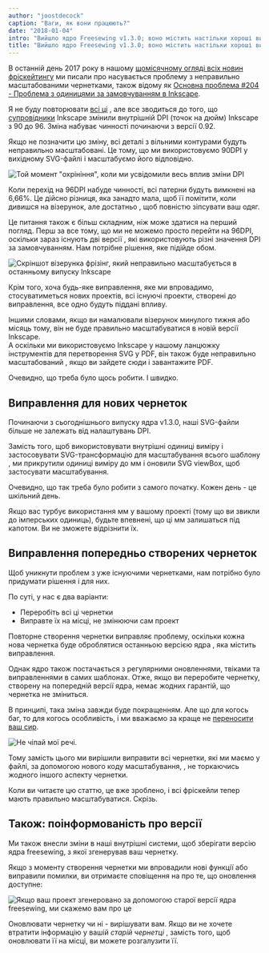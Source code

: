 ```yaml
---
author: "joostdecock"
caption: "Ваги, як вони працюють?"
date: "2018-01-04"
intro: "Вийшло ядро Freesewing v1.3.0; воно містить настільки хороші виправлення, що ми перенесли їх у всі ваші чернетки"
title: "Вийшло ядро Freesewing v1.3.0; воно містить настільки хороші виправлення, що ми перенесли їх у всі ваші чернетки"
---
```


В останній день 2017 року в нашому [щомісячному огляді всіх новин фріскейтингу](/blog/roundup-2017-12/) ми писали про насувається проблему з неправильно масштабованими чернетками, також відому як [Основна проблема #204 - Проблема з одиницями за замовчуванням в Inkscape](https://github.com/freesewing/core/issues/204).

Я не буду повторювати [всі ці](/blog/roundup-2017-12/) , але все зводиться до того, що [супровідники](http://inkscape.org/) Inkscape змінили внутрішній DPI (точок на дюйм) Inkscape з 90 до 96. Зміна набуває чинності починаючи з версії 0.92.

Якщо не позначити цю зміну, всі деталі з вільними контурами будуть неправильно масштабовані. Це тому, що ми використовуємо 90DPI у вихідному SVG-файлі і масштабуємо його відповідно.

![Той момент "охрініння", коли ми усвідомили весь вплив зміни DPI](https://posts.freesewing.org/uploads/oh_shit_90b4969a5d.gif)

Коли перехід на 96DPI набуде чинності, всі патерни будуть вимкнені на 6,66%. Це дійсно різниця, яка занадто мала, щоб її помітити, коли дивишся на візерунок, але достатньо , щоб повністю зіпсувати ваш одяг.

Це питання також є більш складним, ніж може здатися на перший погляд. Перш за все тому, що ми не можемо просто перейти на 96DPI, оскільки зараз існують дві версії , які використовують різні значення DPI за замовчуванням. Нам потрібне рішення, яке підійде обом.

![Скріншот візерунка фрізінг, який неправильно масштабується в останньому випуску Inkscape](https://posts.freesewing.org/uploads/inkscape_b96e2bb510.png)

Крім того, хоча будь-яке виправлення, яке ми впровадимо, стосуватиметься нових проектів, всі існуючі проекти, створені до виправлення, все одно будуть піддані впливу.

Іншими словами, якщо ви намалювали візерунок минулого тижня або місяць тому, він не буде правильно масштабуватися в новій версії Inkscape.  
А оскільки ми використовуємо Inkscape у нашому ланцюжку інструментів для перетворення SVG у PDF, він також буде неправильно масштабований , якщо ви зайдете сюди і завантажите PDF.

Очевидно, що треба було щось робити. І швидко.

## Виправлення для нових чернеток

Починаючи з сьогоднішнього випуску ядра v1.3.0, наші SVG-файли більше не залежать від налаштувань DPI.

Замість того, щоб використовувати внутрішні одиниці виміру і застосовувати SVG-трансформацію для масштабування всього шаблону , ми прикрутили одиниці виміру до мм і оновили SVG viewBox, щоб застосувати масштабування.

Очевидно, що так треба було робити з самого початку. Кожен день - це шкільний день.

Якщо вас турбує використання мм у вашому проекті (тому що ви звикли до імперських одиниць), будьте впевнені, що ці мм залишаться під капотом. Ви не зможете відрізнити їх.

## Виправлення попередньо створених чернеток

Щоб уникнути проблем з уже існуючими чернетками, нам потрібно було придумати рішення і для них.

По суті, у нас є два варіанти:

 - Переробіть всі ці чернетки
 - Виправте їх на місці, не змінюючи сам проект

Повторне створення чернетки виправляє проблему, оскільки кожна нова чернетка буде оброблятися останньою версією ядра , яка містить виправлення.

Однак ядро також постачається з регулярними оновленнями, твіками та виправленнями в самих шаблонах. Отже, якщо ви переробите чернетку, створену на попередній версії ядра, немає жодних гарантій, що чернетка не зміниться.

В принципі, така зміна завжди буде покращенням. Але що для когось баг, то для когось особливість, і ми вважаємо за краще не [переносити ваш сир](https://en.wikipedia.org/wiki/Who_Moved_My_Cheese%3F).

![Не чіпай мої речі.](https://posts.freesewing.org/uploads/who_moved_my_cheese_0cd51a25d6.jpg)

Тому замість цього ми вирішили виправити всі чернетки, які ми маємо у файлі, за допомогою нового коду масштабування, , не торкаючись жодного іншого аспекту чернетки.

Коли ви читаєте цю статтю, це вже зроблено, і всі фріскейли тепер мають правильно масштабуватися. Скрізь.

## Також: поінформованість про версії

Ми також внесли зміни в наші внутрішні системи, щоб зберігати версію ядра freesewing, з якої згенерував ваш чернетку.

Якщо з моменту створення чернетки ми впровадили нові функції або виправили помилки, ви отримаєте сповіщення на про те, що оновлення доступне:

![Якщо ваш проект згенеровано за допомогою старої версії ядра freesewing, ми скажемо вам про це](https://posts.freesewing.org/uploads/upgrade_dee342e3fb.png)

Оновлювати чернетку чи ні - вирішувати вам. Якщо ви не хочете втратити інформацію у вашій *старій чернетці* , замість того, щоб оновлювати її на місці, ви можете розгалузити її.








